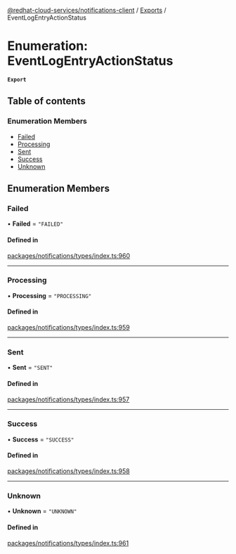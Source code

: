[@redhat-cloud-services/notifications-client](../README.md) / [Exports](../modules.md) / EventLogEntryActionStatus

# Enumeration: EventLogEntryActionStatus

**`Export`**

## Table of contents

### Enumeration Members

- [Failed](EventLogEntryActionStatus.md#failed)
- [Processing](EventLogEntryActionStatus.md#processing)
- [Sent](EventLogEntryActionStatus.md#sent)
- [Success](EventLogEntryActionStatus.md#success)
- [Unknown](EventLogEntryActionStatus.md#unknown)

## Enumeration Members

### Failed

• **Failed** = ``"FAILED"``

#### Defined in

[packages/notifications/types/index.ts:960](https://github.com/RedHatInsights/javascript-clients/blob/main/packages/notifications/types/index.ts#L960)

___

### Processing

• **Processing** = ``"PROCESSING"``

#### Defined in

[packages/notifications/types/index.ts:959](https://github.com/RedHatInsights/javascript-clients/blob/main/packages/notifications/types/index.ts#L959)

___

### Sent

• **Sent** = ``"SENT"``

#### Defined in

[packages/notifications/types/index.ts:957](https://github.com/RedHatInsights/javascript-clients/blob/main/packages/notifications/types/index.ts#L957)

___

### Success

• **Success** = ``"SUCCESS"``

#### Defined in

[packages/notifications/types/index.ts:958](https://github.com/RedHatInsights/javascript-clients/blob/main/packages/notifications/types/index.ts#L958)

___

### Unknown

• **Unknown** = ``"UNKNOWN"``

#### Defined in

[packages/notifications/types/index.ts:961](https://github.com/RedHatInsights/javascript-clients/blob/main/packages/notifications/types/index.ts#L961)
